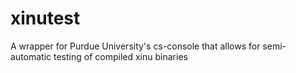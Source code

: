 # xinutest
A wrapper for Purdue University's cs-console that allows for semi-automatic testing of compiled xinu binaries
